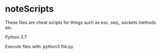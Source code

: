 # noteScripts
These files are cheat scripts for things such as esc. seq., sockets methods etc.

Python 3.7

Execute files with: python3 file.py
